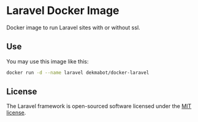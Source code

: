 # Laravel Docker Image

Docker image to run Laravel sites with or without ssl.

## Use

You may use this image like this:
 
```bash
docker run -d --name laravel dekmabot/docker-laravel
```

## License

The Laravel framework is open-sourced software licensed under the [MIT license](http://opensource.org/licenses/MIT).
